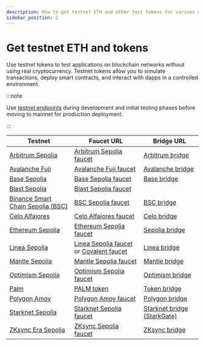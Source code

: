 ```yaml
---
description: How to get testnet ETH and other test tokens for various networks.
sidebar_position: 2
---
```


# Get testnet ETH and tokens

Use testnet tokens to test applications on blockchain networks without using real cryptocurrency. 
Testnet tokens allow you to simulate transactions, deploy smart contracts, and interact with dapps in a controlled environment.

:::note

Use [testnet endpoints](../get-started/endpoints.md) during development and initial testing phases before moving to mainnet for production deployment. 

:::


| Testnet     | Faucet URL        | Bridge URL                    |                             
|-------------|-------------------|-------------------------------|
| [Arbitrum Sepolia](https://docs.arbitrum.io/launch-orbit-chain/how-tos/add-orbit-chain-to-bridge-ui)| [Arbitrum Sepolia faucet](https://faucet.quicknode.com/arbitrum/sepolia)| [Arbitrum bridge](https://bridge.arbitrum.io/)|
| [Avalanche Fuji](https://docs.avax.network/build/tutorials/platform/fuji-workflow)| [Avalanche Fuji faucet](https://faucet.avax.network)| [Avalanche bridge](https://bridge.avax.network/)|
| [Base Sepolia](https://docs.base.org/docs/using-base/)| [Base Sepolia faucet](https://faucet.quicknode.com/base/sepolia)| [Base bridge](https://bridge.base.org/deposit)|
| [Blast Sepolia](https://docs.blast.io/using-blast)| [Blast Sepolia faucet](https://faucet.quicknode.com/blast/sepolia)|     |
| [Binance Smart Chain Sepolia (BSC)](https://academy.binance.com/en/articles/connecting-metamask-to-binance-smart-chain)| [BSC Sepolia faucet](https://www.bnbchain.org/en/testnet-faucet)| [BSC bridge](https://testnet.bscscan.com/bridge)|
| [Celo Alfajores](https://docs.celo.org/getting-started/alfajores-testnet)| [Celo Alfajores faucet](https://faucet.celo.org/alfajores)| [Celo bridge](https://docs.celo.org/protocol/bridge#token-bridges)|
| [Ethereum Sepolia](https://docs.blast.io/building/bridges/testnet)| [Ethereum Sepolia faucet](https://faucet.quicknode.com/ethereum/sepolia)| [Sepolia bridge](https://docs.blast.io/building/bridges/testnet)|
| [Linea Sepolia](https://support.linea.build/getting-started/how-to-get-linea-goerli-testnet-eth)| [Linea Sepolia faucet](https://www.infura.io/faucet/linea) or [Covalent faucet](https://goldrush.dev/faucet/)| [Linea bridge](https://bridge.linea.build)|
| [Mantle Sepolia](https://docs.mantle.xyz/network/for-devs/developing-on-mantle#connecting-to-mantle-testnet)| [Mantle Sepolia faucet](https://faucet.sepolia.mantle.xyz) |[Mantle bridge](https://bridge.sepolia.mantle.xyz)| 
| [Optimism Sepolia](https://community.optimism.io/docs/developers/tutorials.html)| [Optimism Sepolia faucet](https://faucet.quicknode.com/optimism/sepolia)| [Optimism bridge](https://app.optimism.io/bridge)| 
| [Palm](https://docs.palm.io/get-started/connect/testnet)| [PALM token](https://docs.palm.io/get-started/tokens)| [Token bridge](https://app.palm.io/bridge)|
| [Polygon Amoy](https://docs.polygon.technology/tools/wallets/metamask/add-polygon-network/)| [Polygon Amoy faucet](https://faucet.polygon.technology)| [Polygon bridge](https://bridge.polygon.technology/)| 
| [Starknet Sepolia](https://www.starknet.io/blog/getting-started-using-starknet-setting-up-a-starknet-wallet/)| [Starknet Sepolia faucet](https://starknet-faucet.vercel.app)| [Starknet bridge (StarkGate)](https://starkgate.starknet.io)|
| [ZKsync Era Sepolia](https://docs.zksync.io/ecosystem/network-faucets)| [ZKsync Sepolia faucet](https://portal.zksync.io/bridge/?network=sepolia)| [ZKsync bridge](https://www.zkbridge.com/)| 

